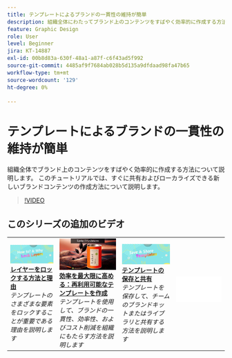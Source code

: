 ```yaml
---
title: テンプレートによるブランドの一貫性の維持が簡単
description: 組織全体にわたってブランド上のコンテンツをすばやく効率的に作成する方法を説明します
feature: Graphic Design
role: User
level: Beginner
jira: KT-14887
exl-id: 00b8d83a-630f-48a1-a87f-c6f43ad5f992
source-git-commit: 4485af9f7684ab028b5d135a9dfdaad98fa47b65
workflow-type: tm+mt
source-wordcount: '129'
ht-degree: 0%

---
```


# テンプレートによるブランドの一貫性の維持が簡単

組織全体でブランド上のコンテンツをすばやく効率的に作成する方法について説明します。 このチュートリアルでは、すぐに共有およびローカライズできる新しいブランドコンテンツの作成方法について説明します。

>[!VIDEO](https://video.tv.adobe.com/v/3427099?quality=12&learn=on&hidetitle=true)

## このシリーズの追加のビデオ

<table style="table-layout:fixed">
<tr>
    <td>
        <a href="lock-layers.md">
            <img alt="レイヤーをロックする方法と理由" src="assets/lock-layers.png" />
        </a>
        <div>
            <a href="lock-layers.md"><strong>レイヤーをロックする方法と理由</strong></a>
            </div>
            <em>テンプレートのさまざまな要素をロックすることが重要である理由を説明します</em>
            <br>
    </td>
    <td>
         <a href="create-templates.md">
            <img alt="効率を最大化：再利用可能なテンプレートを作成" src="assets/create-template.png" />
         </a>
         <div>
         <a href="create-templates.md"><strong>効率を最大限に高める：再利用可能なテンプレートを作成</strong></a>
         </div>
         <em>テンプレートを使用して、ブランドの一貫性、効率性、およびコスト削減を組織にもたらす方法を説明します</em>
         <br>
   </td>
   <td>
         <a href="share-templates.md">
            <img alt="テンプレートを保存して共有" src="assets/share-templates.png" />
         </a>
         <div>
         <a href="share-templates.md"><strong>テンプレートの保存と共有</strong></a>
         </div>
         <em>テンプレートを保存して、チームのブランドキットまたはライブラリと共有する方法を説明します</em>
         <br>
   </td>
    <td>
      <img alt="スペーサー" src="../assets/Whitespacer.png" />
      <div>
      <br>
    </td>
</tr>
</table>
